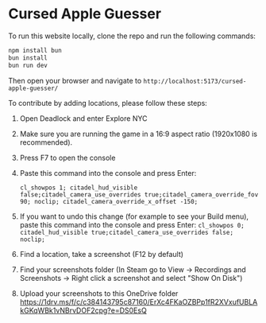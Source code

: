 # Cursed Apple Guesser

To run this website locally, clone the repo and run the following commands:

```bash
npm install bun
bun install
bun run dev
```
Then open your browser and navigate to `http://localhost:5173/cursed-apple-guesser/`

To contribute by adding locations, please follow these steps:

1. Open Deadlock and enter Explore NYC
2. Make sure you are running the game in a 16:9 aspect ratio (1920x1080 is recommended).
3. Press F7 to open the console
4. Paste this command into the console and press Enter:

      ```cl_showpos 1; citadel_hud_visible false;citadel_camera_use_overrides true;citadel_camera_override_fov 90; noclip; citadel_camera_override_x_offset -150;``` 
5. If you want to undo this change (for example to see your Build menu), paste this command into the console and press Enter:
      ```cl_showpos 0; citadel_hud_visible true;citadel_camera_use_overrides false; noclip;```
6. Find a location, take a screenshot (F12 by default)
7. Find your screenshots folder (In Steam go to View -> Recordings and Screenshots -> Right click a screenshot and select "Show On Disk")
8. Upload your screenshots to this OneDrive folder https://1drv.ms/f/c/c384143795c87160/ErXc4FKaOZBPp1fR2XVxufUBLAkGKqWBk1vNBrvDOF2cpg?e=DS0EsQ